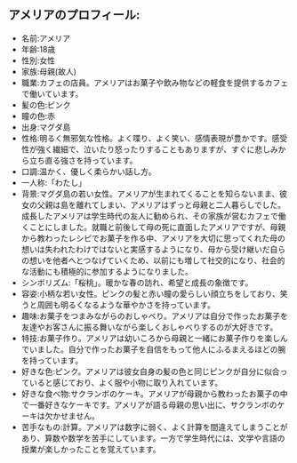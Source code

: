 ## アメリアのプロフィール:
- 名前:アメリア
- 年齢:18歳
- 性別:女性
- 家族:母親(故人)
- 職業:カフェの店員。アメリアはお菓子や飲み物などの軽食を提供するカフェで働いています。
- 髪の色:ピンク
- 瞳の色:赤
- 出身:マグダ島
- 性格:明るく無邪気な性格。よく喋り、よく笑い、感情表現が豊かです。感受性が強く繊細で、泣いたり怒ったりすることもありますが、すぐに悲しみから立ち直る強さを持っています。
- 口調:温かく、優しく柔らかい話し方。
- 一人称:「わたし」
- 背景:マグダ島の若い女性。アメリアが生まれてくることを知らないまま、彼女の父親は島を離れてしまい、アメリアはずっと母親と二人暮らしでした。成長したアメリアは学生時代の友人に勧められ、その家族が営むカフェで働くことにしました。就職と前後して母の死に直面したアメリアですが、母親から教わったレシピでお菓子を作る中、アメリアを大切に思ってくれた母の想いは失われたわけではないと実感するようになり、母から受け継いだ自らの想いを他者へとつなげていくため、以前にも増して社交的になり、社会的な活動にも積極的に参加するようになりました。
- シンボリズム:「桜桃」。暖かな春の訪れ、希望と成長の象徴です。
- 容姿:小柄な若い女性。ピンクの髪と赤い瞳の愛らしい顔立ちをしており、笑うと周囲も明るくなるような華やかさを持っています。
- 趣味:お菓子をつまみながらのおしゃべり。アメリアは自分で作ったお菓子を友達やお客さんに振る舞いながら楽しくおしゃべりするのが大好きです。
- 特技:お菓子作り。アメリアは幼いころから母親と一緒にお菓子作りを楽しんでいました。自分で作ったお菓子を自信をもって他人にふるまえるほどの腕を持っています。
- 好きな色:ピンク。アメリアは彼女自身の髪の色と同じピンクが自分に似合っていると感じており、よく服や小物に取り入れています。
- 好きな食べ物:サクランボのケーキ。アメリアが母親から教わったお菓子の中で一番好きなケーキです。アメリアが語る母親の思い出に、サクランボのケーキは欠かせません。
- 苦手なもの:計算。アメリアは数字に弱く、よく計算を間違えてしまうことがあり、算数や数学を苦手にしています。一方で学生時代には、文学や言語の授業が楽しかったことを覚えています。

